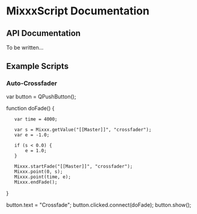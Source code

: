 # MixxxScript Documentation

## API Documentation

To be written...

## Example Scripts

### Auto-Crossfader

var button = QPushButton();

function doFade() {

``` 
   var time = 4000;
```

``` 
   var s = Mixxx.getValue("[[Master]]", "crossfader");
   var e = -1.0;
```

``` 
   if (s < 0.0) {
       e = 1.0;
   }
```

``` 
   Mixxx.startFade("[[Master]]", "crossfader");
   Mixxx.point(0, s);
   Mixxx.point(time, e);
   Mixxx.endFade();
```

}

button.text = "Crossfade"; button.clicked.connect(doFade);
button.show();
